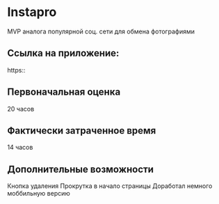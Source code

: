 # Instapro

MVP аналога популярной соц. сети для обмена фотографиями

## Ссылка на приложение:

https::

## Первоначальная оценка

20 часов

## Фактически затраченное время

14 часов

## Дополнительные возможности

Кнопка удаления
Прокрутка в начало страницы
Доработал немного моббильную версию